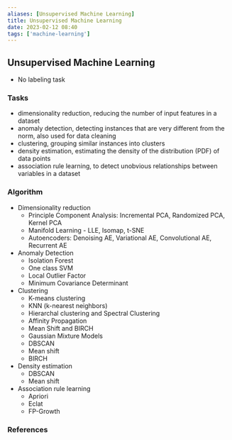 ```yaml
---
aliases: [Unsupervised Machine Learning]
title: Unsupervised Machine Learning
date: 2023-02-12 08:40
tags: ['machine-learning']
---
```


## Unsupervised Machine Learning

- No labeling task

### Tasks

- dimensionality reduction, reducing the number of input features in a dataset
- anomaly detection, detecting instances that are very different from the norm, also used for data cleaning
- clustering, grouping similar instances into clusters
- density estimation, estimating the density of the distribution (PDF) of data points
- association rule learning, to detect unobvious relationships between variables in a dataset

### Algorithm

- Dimensionality reduction
  - Principle Component Analysis: Incremental PCA, Randomized PCA, Kernel PCA
  - Manifold Learning - LLE, Isomap, t-SNE
  - Autoencoders: Denoising AE, Variational AE, Convolutional AE, Recurrent AE
- Anomaly Detection
  - Isolation Forest
  - One class SVM
  - Local Outlier Factor
  - Minimum Covariance Determinant
- Clustering
  - K-means clustering
  - KNN (k-nearest neighbors)
  - Hierarchal clustering and Spectral Clustering
  - Affinity Propagation
  - Mean Shift and BIRCH
  - Gaussian Mixture Models
  - DBSCAN
  - Mean shift
  - BIRCH
- Density estimation
  - DBSCAN
  - Mean shift
- Association rule learning
  - Apriori
  - Eclat
  - FP-Growth

### References
